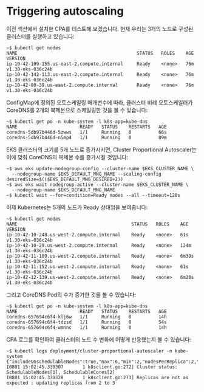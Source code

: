 # Triggering autoscaling

이전 섹션에서 설치한 CPA를 테스트해 보겠습니다. 현재 우리는 3개의 노드로 구성된 클러스터를 실행하고 있습니다:

```
~$ kubectl get nodes
NAME                                            STATUS   ROLES    AGE   VERSION
ip-10-42-109-155.us-east-2.compute.internal     Ready    <none>   76m   v1.30-eks-036c24b
ip-10-42-142-113.us-east-2.compute.internal     Ready    <none>   76m   v1.30-eks-036c24b
ip-10-42-80-39.us-east-2.compute.internal       Ready    <none>   76m   v1.30-eks-036c24b
```

ConfigMap에 정의된 오토스케일링 매개변수에 따라, 클러스터 비례 오토스케일러가 CoreDNS를 2개의 복제본으로 스케일링한 것을 볼 수 있습니다:

```
~$ kubectl get po -n kube-system -l k8s-app=kube-dns
NAME                       READY   STATUS    RESTARTS   AGE
coredns-5db97b446d-5zwws   1/1     Running   0          66s
coredns-5db97b446d-n5mp4   1/1     Running   0          89m
```

EKS 클러스터의 크기를 5개 노드로 증가시키면, Cluster Proportional Autoscaler는 이에 맞춰 CoreDNS의 복제본 수를 증가시킬 것입니다:

```
~$ aws eks update-nodegroup-config --cluster-name $EKS_CLUSTER_NAME \
  --nodegroup-name $EKS_DEFAULT_MNG_NAME --scaling-config desiredSize=$(($EKS_DEFAULT_MNG_DESIRED+2))
~$ aws eks wait nodegroup-active --cluster-name $EKS_CLUSTER_NAME \
  --nodegroup-name $EKS_DEFAULT_MNG_NAME
~$ kubectl wait --for=condition=Ready nodes --all --timeout=120s
```

이제 Kubernetes는 5개의 노드가 Ready 상태임을 보여줍니다:

```
~$ kubectl get nodes
NAME                                          STATUS   ROLES    AGE   VERSION
ip-10-42-10-248.us-west-2.compute.internal    Ready    <none>   61s   v1.30-eks-036c24b
ip-10-42-10-29.us-west-2.compute.internal     Ready    <none>   124m  v1.30-eks-036c24b
ip-10-42-11-109.us-west-2.compute.internal    Ready    <none>   6m39s v1.30-eks-036c24b
ip-10-42-11-152.us-west-2.compute.internal    Ready    <none>   61s   v1.30-eks-036c24b
ip-10-42-12-139.us-west-2.compute.internal    Ready    <none>   6m20s v1.30-eks-036c24b
```

그리고 CoreDNS Pod의 수가 증가한 것을 볼 수 있습니다:

```
~$ kubectl get po -n kube-system -l k8s-app=kube-dns
NAME                       READY   STATUS    RESTARTS   AGE
coredns-657694c6f4-klj6w   1/1     Running   0          14h
coredns-657694c6f4-tdzsd   1/1     Running   0          54s
coredns-657694c6f4-wmnnc   1/1     Running   0          14h
```

&#x20;CPA 로그를 확인하여 클러스터의 노드 수 변화에 어떻게 반응했는지 볼 수 있습니다:

```
~$ kubectl logs deployment/cluster-proportional-autoscaler -n kube-system
{"includeUnschedulableNodes":true,"max":6,"min":2,"nodesPerReplica":2,"preventSinglePointFailure":true}
I0801 15:02:45.330307       1 k8sclient.go:272] Cluster status: SchedulableNodes[1], SchedulableCores[2]
I0801 15:02:45.330328       1 k8sclient.go:273] Replicas are not as expected : updating replicas from 2 to 3
```

